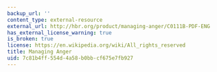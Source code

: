 ```yaml
---
backup_url: ''
content_type: external-resource
external_url: http://hbr.org/product/managing-anger/C0111B-PDF-ENG
has_external_license_warning: true
is_broken: true
license: https://en.wikipedia.org/wiki/All_rights_reserved
title: Managing Anger
uid: 7c81b4ff-554d-4a58-b0bb-cf675e7fb927
---
```


